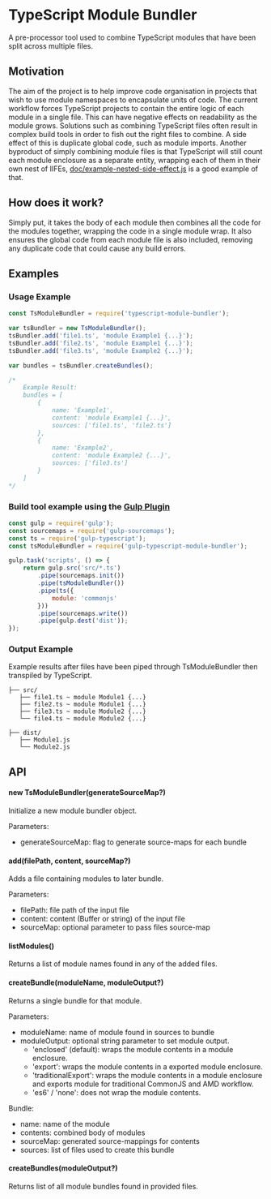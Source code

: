 # TypeScript Module Bundler

A pre-processor tool used to combine TypeScript modules that have been split across multiple files. 

## Motivation
The aim of the project is to help improve code organisation in projects that wish to use module namespaces to encapsulate units of code. The current workflow forces TypeScript projects to contain the entire logic of each module in a single file. This can have negative effects on readability as the module grows. Solutions such as combining TypeScript files often result in complex build tools in order to fish out the right files to combine. A side effect of this is duplicate global code, such as module imports. Another byproduct of simply combining module files is that TypeScript will still count each module enclosure as a separate entity, wrapping each of them in their own nest of IIFEs, [doc/example-nested-side-effect.js](doc/example-nested-side-effect.js) is a good example of that.

## How does it work?
Simply put, it takes the body of each module then combines all the code for the modules together, wrapping the code in a single module wrap. It also ensures the global code from each module file is also included, removing any duplicate code that could cause any build errors.

## Examples

### Usage Example
```js
const TsModuleBundler = require('typescript-module-bundler');

var tsBundler = new TsModuleBundler();
tsBundler.add('file1.ts', 'module Example1 {...}');
tsBundler.add('file2.ts', 'module Example1 {...}');
tsBundler.add('file3.ts', 'module Example2 {...}');

var bundles = tsBundler.createBundles();

/*
    Example Result:
    bundles = [
        {
            name: 'Example1',
            content: 'module Example1 {...}',
            sources: ['file1.ts', 'file2.ts']
        },
        {
            name: 'Example2',
            content: 'module Example2 {...}',
            sources: ['file3.ts']
        }
    ]
*/
```

### Build tool example using the [Gulp Plugin](https://github.com/techmatt101/gulp-typescript-module-bundler)
```js
const gulp = require('gulp');
const sourcemaps = require('gulp-sourcemaps');
const ts = require('gulp-typescript');
const tsModuleBundler = require('gulp-typescript-module-bundler');

gulp.task('scripts', () => {
    return gulp.src('src/*.ts')
        .pipe(sourcemaps.init())
        .pipe(tsModuleBundler())
        .pipe(ts({
            module: 'commonjs'
        }))
        .pipe(sourcemaps.write())
        .pipe(gulp.dest('dist'));
});
```

### Output Example
Example results after files have been piped through TsModuleBundler then transpiled by TypeScript.
```
├── src/
   ├── file1.ts ~ module Module1 {...}
   ├── file2.ts ~ module Module1 {...}
   ├── file3.ts ~ module Module2 {...}
   └── file4.ts ~ module Module2 {...}

├── dist/
   ├── Module1.js
   └── Module2.js
```

## API

#### new TsModuleBundler(generateSourceMap?)
Initialize a new module bundler object.

Parameters:
- generateSourceMap: flag to generate source-maps for each bundle

#### add(filePath, content, sourceMap?)
Adds a file containing modules to later bundle.

Parameters:
- filePath: file path of the input file
- content: content (Buffer or string) of the input file
- sourceMap: optional parameter to pass files source-map

#### listModules()
Returns a list of module names found in any of the added files.

#### createBundle(moduleName, moduleOutput?)
Returns a single bundle for that module.

Parameters:
- moduleName: name of module found in sources to bundle
- moduleOutput: optional string parameter to set module output.
    - 'enclosed' (default): wraps the module contents in a module enclosure. 
    - 'export': wraps the module contents in a exported module enclosure.
    - 'traditionalExport': wraps the module contents in a module enclosure and exports module for traditional CommonJS and AMD workflow.
    - 'es6' / 'none': does not wrap the module contents.

Bundle:
- name: name of the module
- contents: combined body of modules
- sourceMap: generated source-mappings for contents
- sources: list of files used to create this bundle 

#### createBundles(moduleOutput?)
Returns list of all module bundles found in provided files.
